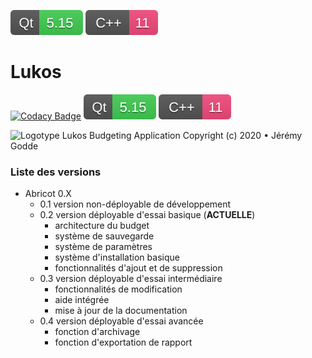 ![Qt 5.15](https://raw.githubusercontent.com/JeremyGodde/Lukos/18f2d0262fd0e98a3a7e3145ea6acde0345b7345/ressources/Qt%205.15.svg)
![C++11](https://raw.githubusercontent.com/JeremyGodde/Lukos/aad9cebc22c92de70795803e0385308529e2836c/ressources/C%2B%2B%2011.svg)

# Lukos

[![Codacy Badge](https://api.codacy.com/project/badge/Grade/c4513632976540d08d71227e079a7c13)](https://app.codacy.com/manual/JeremyGodde/Lukos?utm_source=github.com&utm_medium=referral&utm_content=JeremyGodde/Lukos&utm_campaign=Badge_Grade_Settings)
![Qt 5.15](https://raw.githubusercontent.com/JeremyGodde/Lukos/18f2d0262fd0e98a3a7e3145ea6acde0345b7345/ressources/Qt%205.15.svg)
![C++11](https://raw.githubusercontent.com/JeremyGodde/Lukos/aad9cebc22c92de70795803e0385308529e2836c/ressources/C%2B%2B%2011.svg)

![Logotype](https://raw.githubusercontent.com/JeremyGodde/Lukos/master/ressources/logo.ico)
Lukos Budgeting Application
Copyright (c) 2020 • Jérémy Godde

### Liste des versions

- Abricot 0.X
    - 0.1 version non-déployable de développement
    - 0.2 version déployable d'essai basique (**ACTUELLE**)
        - architecture du budget
        - système de sauvegarde
        - système de paramètres
        - système d'installation basique
        - fonctionnalités d'ajout et de suppression
    - 0.3 version déployable d'essai intermédiaire
        - fonctionnalités de modification
        - aide intégrée
        - mise à jour de la documentation
    - 0.4 version déployable d'essai avancée
        - fonction d'archivage
        - fonction d'exportation de rapport
